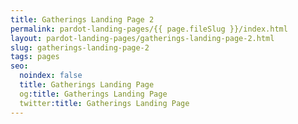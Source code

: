 ```yaml
---
title: Gatherings Landing Page 2
permalink: pardot-landing-pages/{{ page.fileSlug }}/index.html
layout: pardot-landing-pages/gatherings-landing-page-2.html
slug: gatherings-landing-page-2
tags: pages
seo:
  noindex: false
  title: Gatherings Landing Page
  og:title: Gatherings Landing Page
  twitter:title: Gatherings Landing Page
---
```



